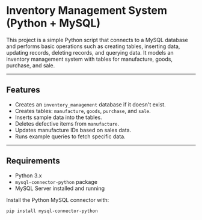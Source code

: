 # Inventory Management System (Python + MySQL)

This project is a simple Python script that connects to a MySQL database and performs basic operations such as creating tables, inserting data, updating records, deleting records, and querying data. It models an inventory management system with tables for manufacture, goods, purchase, and sale.

---

## Features

- Creates an `inventory_management` database if it doesn't exist.
- Creates tables: `manufacture`, `goods`, `purchase`, and `sale`.
- Inserts sample data into the tables.
- Deletes defective items from `manufacture`.
- Updates manufacture IDs based on sales data.
- Runs example queries to fetch specific data.

---

## Requirements

- Python 3.x
- `mysql-connector-python` package
- MySQL Server installed and running

Install the Python MySQL connector with:

```bash
pip install mysql-connector-python
